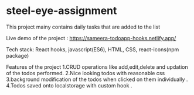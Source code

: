 # steel-eye-assignment
This project mainy contains daily tasks that are added to the list 

Live demo of the project : https://sameera-todoapp-hooks.netlify.app/

Tech stack: React hooks, javascript(ES6), HTML, CSS, react-icons(npm package)

Features of the project
1.CRUD operations like add,edit,delete and updation of the todos performed. 
2.Nice looking todos with reasonable css
3.background modification of the todos when clicked on them individually .
4.Todos saved onto localstorage with custom hook .
